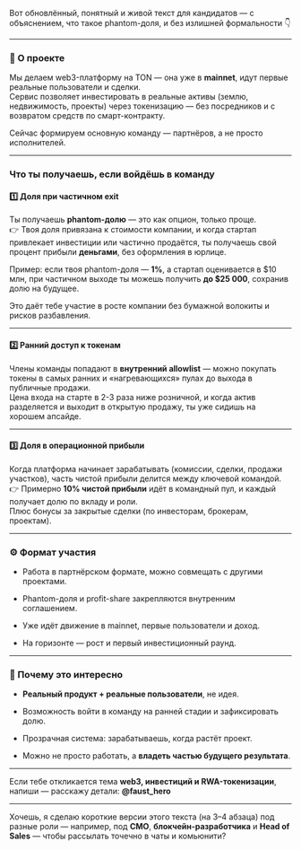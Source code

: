 
Вот обновлённый, понятный и живой текст для кандидатов — с объяснением, что такое phantom-доля, и без излишней формальности 👇

---

### 💬 О проекте

Мы делаем web3-платформу на TON — она уже в **mainnet**, идут первые реальные пользователи и сделки.  
Сервис позволяет инвестировать в реальные активы (землю, недвижимость, проекты) через токенизацию — без посредников и с возвратом средств по смарт-контракту.

Сейчас формируем основную команду — партнёров, а не просто исполнителей.

---

### Что ты получаешь, если войдёшь в команду

#### 1️⃣ Доля при частичном exit

Ты получаешь **phantom-долю** — это как опцион, только проще.  
👉 Твоя доля привязана к стоимости компании, и когда стартап привлекает инвестиции или частично продаётся, ты получаешь свой процент прибыли **деньгами**, без оформления в юрлице.

Пример: если твоя phantom-доля — **1%**, а стартап оценивается в $10 млн, при частичном выходе ты можешь получить **до $25 000**, сохранив долю на будущее.

Это даёт тебе участие в росте компании без бумажной волокиты и рисков разбавления.

---

#### 2️⃣ Ранний доступ к токенам

Члены команды попадают в **внутренний allowlist** — можно покупать токены в самых ранних и «нагревающихся» пулах до выхода в публичные продажи.  
Цена входа на старте в 2-3 раза ниже розничной, и когда актив разделяется и выходит в открытую продажу, ты уже сидишь на хорошем апсайде.

---

#### 3️⃣ Доля в операционной прибыли

Когда платформа начинает зарабатывать (комиссии, сделки, продажи участков), часть чистой прибыли делится между ключевой командой.  
👉 Примерно **10% чистой прибыли** идёт в командный пул, и каждый получает долю по вкладу и роли.  
Плюс бонусы за закрытые сделки (по инвесторам, брокерам, проектам).

---

### ⚙️ Формат участия

- Работа в партнёрском формате, можно совмещать с другими проектами.
    
- Phantom-доля и profit-share закрепляются внутренним соглашением.
    
- Уже идёт движение в mainnet, первые пользователи и доход.
    
- На горизонте — рост и первый инвестиционный раунд.
    

---

### 🚀 Почему это интересно

- **Реальный продукт + реальные пользователи**, не идея.
    
- Возможность войти в команду на ранней стадии и зафиксировать долю.
    
- Прозрачная система: зарабатываешь, когда растёт проект.
    
- Можно не просто работать, а **владеть частью будущего результата**.
    

---

Если тебе откликается тема **web3, инвестиций и RWA-токенизации**,  
напиши — расскажу детали: **@faust_hero**

---

Хочешь, я сделаю короткие версии этого текста (на 3–4 абзаца) под разные роли — например, под **CMO**, **блокчейн-разработчика** и **Head of Sales** — чтобы рассылать точечно в чаты и комьюнити?